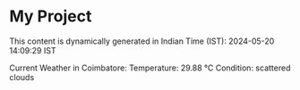 # My Project

This content is dynamically generated in Indian Time (IST): 2024-05-20 14:09:29 IST


Current Weather in Coimbatore:
Temperature: 29.88 °C
Condition: scattered clouds

